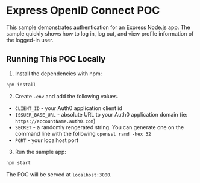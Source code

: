 # Express OpenID Connect POC

This sample demonstrates authentication for an Express Node.js app. The sample quickly shows how to log in, log out, and view profile information of the logged-in user.


## Running This POC Locally

1. Install the dependencies with npm:

```bash
npm install
```


2. Create  `.env` and add the following values. 


- `CLIENT_ID` - your Auth0 application client id
- `ISSUER_BASE_URL` - absolute URL to your Auth0 application domain (ie: `https://accountName.auth0.com`)
- `SECRET` - a randomly rengerated string. You can generate one on the command line with the following `openssl rand -hex 32`
- `PORT` - your localhost port

3. Run the sample app:

```bash
npm start
```

The POC will be served at `localhost:3000`.



